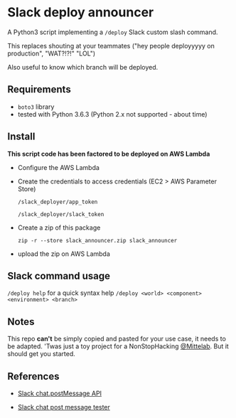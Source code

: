 # Slack deploy announcer
A Python3 script implementing a `/deploy` Slack custom slash command.

This replaces shouting at your teammates ("hey people deployyyyy on production", "WAT?!?!" "LOL")

Also useful to know which branch will be deployed.

## Requirements
- `boto3` library
- tested with Python 3.6.3 (Python 2.x not supported - about time)

## Install
__This script code has been factored to be deployed on AWS Lambda__

- Configure the AWS Lambda
- Create the credentials to access credentials (EC2 > AWS Parameter Store)

  `/slack_deployer/app_token`

  `/slack_deployer/slack_token`
- Create a zip of this package

  `zip -r --store slack_announcer.zip slack_announcer`
- upload the zip on AWS Lambda

## Slack command usage

`/deploy help` for a quick syntax help
`/deploy <world> <component> <environment> <branch>`

## Notes
This repo __can't__ be simply copied and pasted for your use case, it needs to be adapted. 'Twas just a toy project for a NonStopHacking [@Mittelab](https://www.mittelab.org). But it should get you started.

## References

* [Slack chat.postMessage API](https://api.slack.com/methods/chat.postMessage)

* [Slack chat post message tester](https://api.slack.com/methods/chat.postMessage/test)
